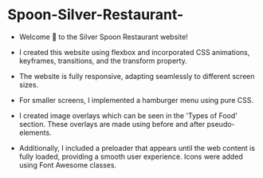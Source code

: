 # Spoon-Silver-Restaurant-

- Welcome 🤗 to the Silver Spoon Restaurant website!

- I created this website using flexbox and incorporated CSS animations, keyframes, transitions, and the transform property.

- The website is fully responsive, adapting seamlessly to different screen sizes.

- For smaller screens, I implemented a hamburger menu using pure CSS.
  
-  I created image overlays which can be seen in the 'Types of Food' section. These overlays are made using before and after pseudo-elements.

- Additionally, I included a preloader that appears until the web content is fully loaded, providing a smooth user experience. Icons were added using Font Awesome classes.
